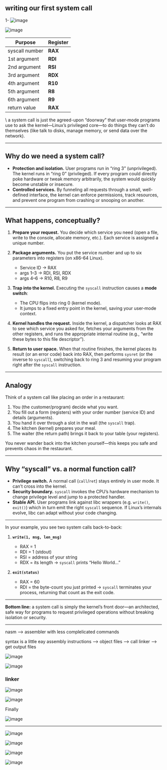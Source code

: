 ## writing our first system call 


1- ![image](https://github.com/user-attachments/assets/32f0afa9-0b44-4246-9142-fe56ec0a0c7b)


![image](https://github.com/user-attachments/assets/09cd98bf-e7e7-42ba-8267-336c1bc888de)


| Purpose        | Register |
| -------------- | -------- |
| syscall number | **RAX**  |
| 1st argument   | **RDI**  |
| 2nd argument   | **RSI**  |
| 3rd argument   | **RDX**  |
| 4th argument   | **R10**  |
| 5th argument   | **R8**   |
| 6th argument   | **R9**   |
| return value   | **RAX**  |




\\ a system call is just the agreed-upon “doorway” that user‐mode programs use to ask the kernel—Linux’s privileged core—to do things they can’t do themselves (like talk to disks, manage memory, or send data over the network).

---

## Why do we need a system call?

* **Protection and isolation.** User programs run in “ring 3” (unprivileged). The kernel runs in “ring 0” (privileged). If every program could directly poke hardware or tweak memory arbitrarily, the system would quickly become unstable or insecure.
* **Controlled services.** By funneling all requests through a small, well-defined interface, the kernel can enforce permissions, track resources, and prevent one program from crashing or snooping on another.

---

## What happens, conceptually?

1. **Prepare your request.**
   You decide which service you need (open a file, write to the console, allocate memory, etc.). Each service is assigned a unique number.

2. **Package arguments.**
   You put the service number and up to six parameters into registers (on x86-64 Linux).

   * Service ID → RAX
   * args 1–3 → RDI, RSI, RDX
   * args 4–6 → R10, R8, R9

3. **Trap into the kernel.**
   Executing the `syscall` instruction causes a **mode switch**:

   * The CPU flips into ring 0 (kernel mode).
   * It jumps to a fixed entry point in the kernel, saving your user‐mode context.

4. **Kernel handles the request.**
   Inside the kernel, a dispatcher looks at RAX to see which service you asked for, fetches your arguments from the other registers, and runs the appropriate internal routine (e.g., “write these bytes to this file descriptor”).

5. **Return to user space.**
   When that routine finishes, the kernel places its result (or an error code) back into RAX, then performs `sysret` (or the inverse to `syscall`), switching back to ring 3 and resuming your program right after the `syscall` instruction.

---

## Analogy

Think of a system call like placing an order in a restaurant:

1. You (the customer/program) decide what you want.
2. You fill out a form (registers) with your order number (service ID) and details (arguments).
3. You hand it over through a slot in the wall (the `syscall` trap).
4. The kitchen (kernel) prepares your meal.
5. The waiter (the return path) brings it back to your table (your registers).

You never wander back into the kitchen yourself—this keeps you safe and prevents chaos in the restaurant.

---

## Why “syscall” vs. a normal function call?

* **Privilege switch.** A normal call (`call`/`ret`) stays entirely in user mode. It can’t cross into the kernel.
* **Security boundary.** `syscall` invokes the CPU’s hardware mechanism to change privilege level and jump to a protected handler.
* **Stable API.** User programs link against libc wrappers (e.g. `write()`, `exit()`) which in turn emit the right `syscall` sequence. If Linux’s internals evolve, libc can adapt without your code changing.

---

In your example, you see two system calls back-to-back:

1. **`write(1, msg, len_msg)`**

   * RAX = 1
   * RDI = 1 (stdout)
   * RSI = address of your string
   * RDX = its length
     → `syscall` prints “Hello World…”

2. **`exit(status)`**

   * RAX = 60
   * RDI = the byte-count you just printed
     → `syscall` terminates your process, returning that count as the exit code.

---

**Bottom line:** a system call is simply the kernel’s front door—an architected, safe way for programs to request privileged operations without breaking isolation or security.





------------------------------------


nasm --> assembler with less complelicated commands

syntax is a little eay assembly instructions --> object files --> call linker --> get output files 


![image](https://github.com/user-attachments/assets/4f85f6b4-6970-4217-a8db-b6ce8143cf34)



![image](https://github.com/user-attachments/assets/5eccc923-0a21-4d0e-bfe7-991d8aa155ae)



### linker 
![image](https://github.com/user-attachments/assets/27b355e7-2c78-4873-a52f-b3c4478f7262)


![image](https://github.com/user-attachments/assets/418a8956-ade9-47c6-bcc0-1faf7f1ecace)

Finally 

![image](https://github.com/user-attachments/assets/b1dd16e4-d419-4633-8edd-b91b380bc189)



-----------------------------


![image](https://github.com/user-attachments/assets/f214f9a8-6ea9-40e8-9677-19fb4764494b)


![image](https://github.com/user-attachments/assets/723abf85-c593-454b-bf79-4cd26c20229c)


![image](https://github.com/user-attachments/assets/c5f920d3-1f34-478b-b70c-0a72b13a300f)



![image](https://github.com/user-attachments/assets/11a4536a-0767-4fad-b8b6-9210d380f9b7)
